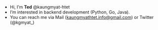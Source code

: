 -  Hi, I’m **Ted** @kaungmyat-htet
-  I’m interested in backend development (Python, Go, Java).
-  You can reach me via Mail (kaungmyathtet.info@gmail.com) or Twitter (@kgmyat_)

<!---
kaungmyat-htet/kaungmyat-htet is a ✨ special ✨ repository because its `README.md` (this file) appears on your GitHub profile.
You can click the Preview link to take a look at your changes.
--->
